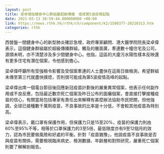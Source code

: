 ```yaml
---
layout: post
title: 梁卓偉指健身中心群組屬超級傳播　或成第5波疫情起點
date: 2021-03-13 10:59:44.000000000 +08:00
link: https://news.rthk.hk/rthk/ch/component/k2/1580377-20210313.htm
categories: rthk
---
```


西營盤一間健身中心的新型肺炎確診急增，政府專家顧問、港大醫學院院長梁卓偉表示，這個健身群組屬於超級傳播群組，觸及的層面廣，牽連數十幢住宅及公司，源頭未明，亦不清楚涉及多少間健身中心。他指，這區的大廈污水陽性樣本反映還有更多住宅有潛在個案，令他感到擔心。

梁卓偉呼籲所有受強檢令影響及受個案牽連的人士盡快在這兩日做檢測，希望群組未傳至第三代就盡快撲熄，否則很可能成為第5波疫情高峰的起點。

梁卓偉出席一個電台節目後回應新冠疫苗計劃後的嚴重異常個案，他表示任何副作用或不良反應，包括最近數宗死亡個案及昨日公布的面癱個案，會直接打擊接種疫苗的信心，有關當局包括專家有責任出來解釋有甚麼辦法協助市民把關，但他強調，全球已接種數千萬劑疫苗，不良事故的比率是十分低，不會較其他疫苗為特別高。

梁卓偉表示，戴口罩有保護作用，但保護力只是15至20%，疫苗的保護力則由60%至95%不等，相等於口罩保護力的3至5倍，最低限度亦有9至12個月的效力，認為市民要做風險和好處的平衡。針對「疫苗猶豫」，他說疫苗不良事故是否與疫苗有關係，需要檢視臨床病史、檢測數據、年齡層和對照研究，嚴重死亡個案則要了解解剖報告。
